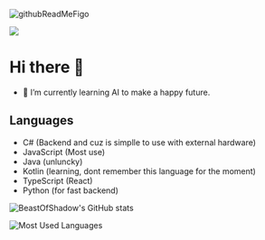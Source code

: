 ![githubReadMeFigo](https://github.com/user-attachments/assets/803fda4f-d941-4f07-aa1a-d6a7e5943cf3)

![](https://api.visitorbadge.io/api/VisitorHit?user=BeastOfShadow&repo=github-visitors-badge&countColor=%237B1E7A)
# Hi there 👋


- 🌱 I’m currently learning AI to make a happy future.
<!-- - 📫 How to reach me: <a href="mailto:simone.negro.2002@gmail.com" target="_blank">simone.negro.2002@gmail.com</a>-->

## Languages

- C# (Backend and cuz is simplle to use with external hardware)
- JavaScript (Most use)
- Java (unluncky)
- Kotlin (learning, dont remember this language for the moment)
- TypeScript (React)
- Python (for fast backend)

![BeastOfShadow's GitHub stats](https://github-readme-stats.vercel.app/api?username=BeastOfShadow&show_icons=true&theme=radical)

![Most Used Languages](https://github-readme-stats.vercel.app/api/top-langs/?username=BeastOfShadow&layout=compact&theme=radical)
<!--
**SimoneNegro/SimoneNegro** is a ✨ _special_ ✨ repository because its `README.md` (this file) appears on your GitHub profile.

Here are some ideas to get you started:

- 🔭 I’m currently working on ...
- 🌱 I’m currently learning ...
- 👯 I’m looking to collaborate on ...
- 🤔 I’m looking for help with ...
- 💬 Ask me about ...
- 📫 How to reach me: ...
- 😄 Pronouns: ...
- ⚡ Fun fact: ...
-->
